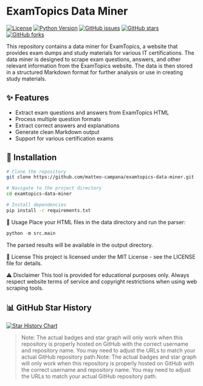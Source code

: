 # ExamTopics Data Miner

[![License](https://img.shields.io/github/license/matteo-campana/examtopics-data-miner)](LICENSE)
[![Python Version](https://img.shields.io/badge/python-3.6%2B-blue)](https://www.python.org/downloads/)
[![GitHub issues](https://img.shields.io/github/issues/matteo-campana/examtopics-data-miner)](https://github.com/matteo-campana/examtopics-data-miner/issues)
[![GitHub stars](https://img.shields.io/github/stars/matteo-campana/examtopics-data-miner)](https://github.com/matteo-campana/examtopics-data-miner/stargazers)
[![GitHub forks](https://img.shields.io/github/forks/matteo-campana/examtopics-data-miner)](https://github.com/matteo-campana/examtopics-data-miner/network)

This repository contains a data miner for ExamTopics, a website that provides exam dumps and study materials for various IT certifications. The data miner is designed to scrape exam questions, answers, and other relevant information from the ExamTopics website. The data is then stored in a structured Markdown format for further analysis or use in creating study materials.

## ✨ Features

- Extract exam questions and answers from ExamTopics HTML
- Process multiple question formats
- Extract correct answers and explanations
- Generate clean Markdown output
- Support for various certification exams

## 🚀 Installation

```bash
# Clone the repository
git clone https://github.com/matteo-campana/examtopics-data-miner.git

# Navigate to the project directory
cd examtopics-data-miner

# Install dependencies
pip install -r requirements.txt
```

📖 Usage
Place your HTML files in the data directory and run the parser:

```python
python -m src.main
```

The parsed results will be available in the output directory.

📄 License
This project is licensed under the MIT License - see the LICENSE file for details.

⚠️ Disclaimer
This tool is provided for educational purposes only. Always respect website terms of service and copyright restrictions when using web scraping tools.

## 📊 GitHub Star History

[![Star History Chart](https://api.star-history.com/svg?repos=matteo-campana/examtopics-data-miner&type=Date)](https://star-history.com/#matteo-campana/examtopics-data-miner)

>Note: The actual badges and star graph will only work when this repository is properly hosted on GitHub with the correct username and repository name. You may need to adjust the URLs to match your actual GitHub repository path.Note: The actual badges and star graph will only work when this repository is properly hosted on GitHub with the correct username and repository name. You may need to adjust the URLs to match your actual GitHub repository path.
